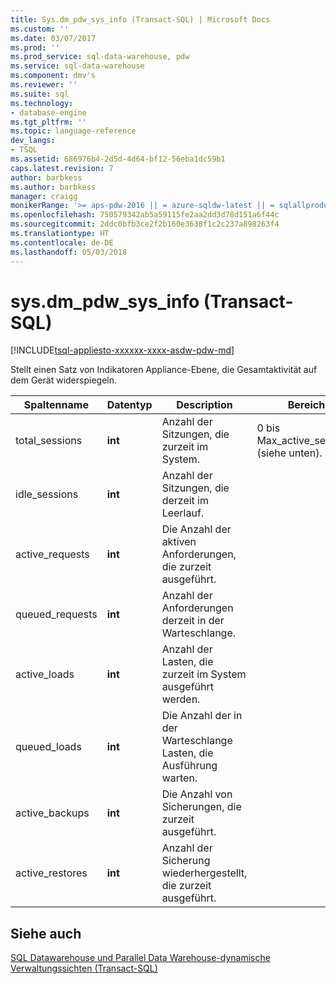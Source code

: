 ```yaml
---
title: Sys.dm_pdw_sys_info (Transact-SQL) | Microsoft Docs
ms.custom: ''
ms.date: 03/07/2017
ms.prod: ''
ms.prod_service: sql-data-warehouse, pdw
ms.service: sql-data-warehouse
ms.component: dmv's
ms.reviewer: ''
ms.suite: sql
ms.technology:
- database-engine
ms.tgt_pltfrm: ''
ms.topic: language-reference
dev_langs:
- TSQL
ms.assetid: 686976b4-2d5d-4d64-bf12-56eba1dc59b1
caps.latest.revision: 7
author: barbkess
ms.author: barbkess
manager: craigg
monikerRange: '>= aps-pdw-2016 || = azure-sqldw-latest || = sqlallproducts-allversions'
ms.openlocfilehash: 750579342ab5a59115fe2aa2dd3d78d151a6f44c
ms.sourcegitcommit: 2ddc0bfb3ce2f2b160e3638f1c2c237a898263f4
ms.translationtype: HT
ms.contentlocale: de-DE
ms.lasthandoff: 05/03/2018
---
```

# <a name="sysdmpdwsysinfo-transact-sql"></a>sys.dm_pdw_sys_info (Transact-SQL)
[!INCLUDE[tsql-appliesto-xxxxxx-xxxx-asdw-pdw-md](../../includes/tsql-appliesto-xxxxxx-xxxx-asdw-pdw-md.md)]

  Stellt einen Satz von Indikatoren Appliance-Ebene, die Gesamtaktivität auf dem Gerät widerspiegeln.  
  
|Spaltenname|Datentyp|Description|Bereich|  
|-----------------|---------------|-----------------|-----------|  
|total_sessions|**int**|Anzahl der Sitzungen, die zurzeit im System.|0 bis Max_active_sessions (siehe unten).|  
|idle_sessions|**int**|Anzahl der Sitzungen, die derzeit im Leerlauf.||  
|active_requests|**int**|Die Anzahl der aktiven Anforderungen, die zurzeit ausgeführt.||  
|queued_requests|**int**|Anzahl der Anforderungen derzeit in der Warteschlange.||  
|active_loads|**int**|Anzahl der Lasten, die zurzeit im System ausgeführt werden.||  
|queued_loads|**int**|Die Anzahl der in der Warteschlange Lasten, die Ausführung warten.||  
|active_backups|**int**|Die Anzahl von Sicherungen, die zurzeit ausgeführt.||  
|active_restores|**int**|Anzahl der Sicherung wiederhergestellt, die zurzeit ausgeführt.||  
  
## <a name="see-also"></a>Siehe auch  
 [SQL Datawarehouse und Parallel Data Warehouse-dynamische Verwaltungssichten &#40;Transact-SQL&#41;](../../relational-databases/system-dynamic-management-views/sql-and-parallel-data-warehouse-dynamic-management-views.md)  
  
  
